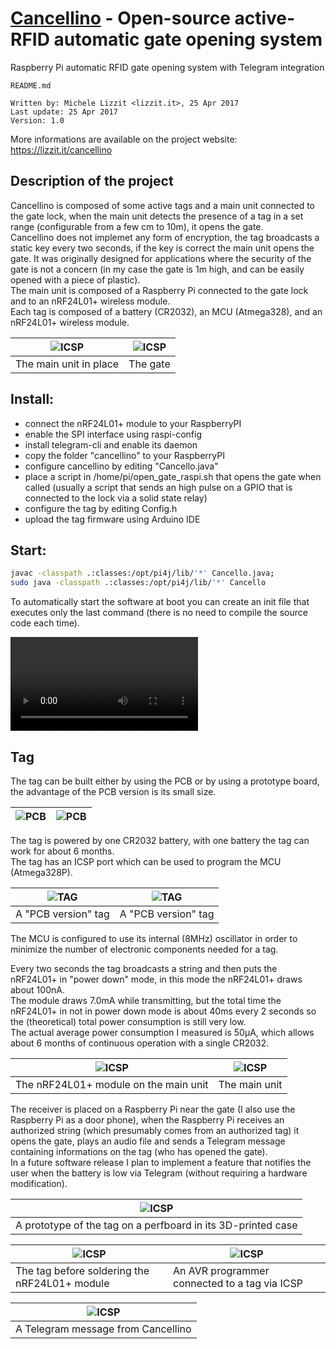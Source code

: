 # [Cancellino](https://lizzit.it/cancellino) - Open-source active-RFID automatic gate opening system
Raspberry Pi automatic RFID gate opening system with Telegram integration


    README.md
  
    Written by: Michele Lizzit <lizzit.it>, 25 Apr 2017
    Last update: 25 Apr 2017
    Version: 1.0

More informations are available on the project website: https://lizzit.it/cancellino  

## Description of the project
Cancellino is composed of some active tags and a main unit connected to the gate lock, when the main unit detects the presence of a tag in a set range (configurable from a few cm to 10m), it opens the gate.  
Cancellino does not implemet any form of encryption, the tag broadcasts a static key every two seconds, if the key is correct the main unit opens the gate. It was originally designed for applications where the security of the gate is not a concern (in my case the gate is 1m high, and can be easily opened with a piece of plastic).  
The main unit is composed of a Raspberry Pi connected to the gate lock and to an nRF24L01+ wireless module.  
Each tag is composed of a battery (CR2032), an MCU (Atmega328), and an nRF24L01+ wireless module.  

| ![ICSP](/pictures/main3.jpg) | ![ICSP](/pictures/overview.jpg) |
|---|---|
| The main unit in place | The gate |

## Install:

* connect the nRF24L01+ module to your RaspberryPI
* enable the SPI interface using raspi-config
* install telegram-cli and enable its daemon
* copy the folder "cancellino" to your RaspberryPI
* configure cancellino by editing "Cancello.java"
* place a script in /home/pi/open_gate_raspi.sh that opens the gate when called (usually a script that sends an high pulse on a GPIO that is connected to the lock via a solid state relay)
* configure the tag by editing Config.h
* upload the tag firmware using Arduino IDE

## Start:
```bash
javac -classpath .:classes:/opt/pi4j/lib/'*' Cancello.java;
sudo java -classpath .:classes:/opt/pi4j/lib/'*' Cancello
```
  
To automatically start the software at boot you can create an init file that executes only the last command (there is no need to compile the source code each time).  


![![PREVIEW](/pictures/preview.jpg)](https://lizzit.it/wp-content/uploads/2017/04/video_cancellino_720p.m4v)


## Tag
The tag can be built either by using the PCB or by using a prototype board, the advantage of the PCB version is its small size.  

| ![PCB](/pictures/pcb_1.png) | ![PCB](/pictures/pcb_2.png) |
|---|---|

The tag is powered by one CR2032 battery, with one battery the tag can work for about 6 months.  
The tag has an ICSP port which can be used to program the MCU (Atmega328P).  


| ![TAG](/pictures/tag2.jpg) | ![TAG](/pictures/tag3.jpg) |
|---|---|
| A "PCB version" tag | A "PCB version" tag |


The MCU is configured to use its internal (8MHz) oscillator in order to minimize the number of electronic components needed for a tag.  



Every two seconds the tag broadcasts a string and then puts the nRF24L01+ in "power down" mode, in this mode the nRF24L01+ draws about 100nA.  
The module draws 7.0mA while transmitting, but the total time the nRF24L01+ in not in power down mode is about 40ms every 2 seconds so the (theoretical) total power consumption is still very low.  
The actual average power consumption I measured is 50µA, which allows about 6 months of continuous operation with a single CR2032.  

| ![ICSP](/pictures/main2.jpg) | ![ICSP](/pictures/main1.jpg) |
|---|---|
| The nRF24L01+ module on the main unit | The main unit |

The receiver is placed on a Raspberry Pi near the gate (I also use the Raspberry Pi as a door phone), when the Raspberry Pi receives an authorized string (which presumably comes from an authorized tag) it opens the gate, plays an audio file and sends a Telegram message containing informations on the tag (who has opened the gate).  
In a future software release I plan to implement a feature that notifies the user when the battery is low via Telegram (without requiring a hardware modification). 


| ![ICSP](/pictures/telegram_screenshot.jpg) |
|---|
| A prototype of the tag on a perfboard in its 3D-printed case |


| ![ICSP](/pictures/tag1.jpg) | ![ICSP](/pictures/tag_icsp.jpg) |
|---|---|
| The tag before soldering the nRF24L01+ module | An AVR programmer connected to a tag via ICSP |


| ![ICSP](/pictures/tag_prototype.jpg) |
|---|
| A Telegram message from Cancellino |
